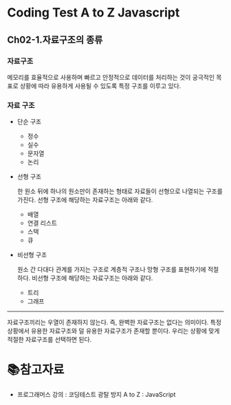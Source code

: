 # Coding Test A to Z Javascript

## Ch02-1.자료구조의 종류

### 자료구조

메모리를 효율적으로 사용하며 빠르고 안정적으로 데이터를 처리하는 것이 궁극적인 목표로 상황에 따라 유용하게 사용될 수 있도록 특정 구조를 이루고 있다.

### 자료 구조

- 단순 구조
  - 정수
  - 실수
  - 문자열
  - 논리

- 선형 구조

  한 원소 뒤에 하나의 원소만이 존재하는 형태로 자료들이 선형으로 나열되는 구조를 가진다. 선형 구조에 해당하는 자료구조는 아래와 같다.

  - 배열
  - 연결 리스트
  - 스택
  - 큐

- 비선형 구조

  원소 간 다대다 관계를 가지는 구조로 계층적 구조나 망형 구조를 표현하기에 적절하다. 비선형 구조에 해당하는 자료구조는 아래와 같다.

  - 트리
  - 그래프

___

자료구조끼리는 우열이 존재하지 않는다. 즉, 완벽한 자료구조는 없다는 의미이다. 특정 상황에서 유용한 자료구조와 덜 유용한 자료구조가 존재할 뿐이다. 우리는 상황에 맞게 적절한 자료구조를 선택하면 된다.

# :books:참고자료

- 프로그래머스 강의 : 코딩테스트 광탈 방지 A to Z : JavaScript
